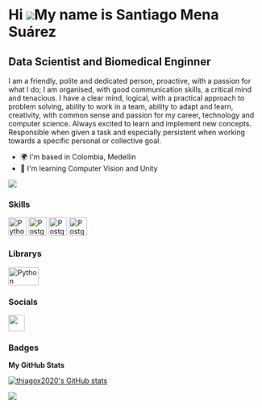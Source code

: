 Hi ![](https://user-images.githubusercontent.com/18350557/176309783-0785949b-9127-417c-8b55-ab5a4333674e.gif)My name is Santiago Mena Suárez
=====================================

Data Scientist and Biomedical Enginner
--------------------------------------

I am a friendly, polite and dedicated person, proactive, with a passion for what I do; I am organised, with good communication skills, a critical mind and tenacious. I have a clear mind, logical, with a practical approach to problem solving, ability to work in a team, ability to adapt and learn, creativity, with common sense and passion for my career, technology and computer science. Always excited to learn and implement new concepts. Responsible when given a task and especially persistent when working towards a specific personal or collective goal.


* 🌍  I'm based in Colombia, Medellin
* 🧠  I'm learning Computer Vision and Unity

<a href="[https://www.github.com/thiagox2020](https://github.com/Thiagoxsms)" target="_blank" rel="noreferrer"><img
src="https://img.shields.io/github/followers/thiagox2020?logo=github&style=for-the-badge&color=0891b2&labelColor=1c1917" /></a>
### Skills

<p align="left">
<a href="https://www.python.org/" target="_blank" rel="noreferrer"><img src="https://raw.githubusercontent.com/danielcranney/readme-generator/main/public/icons/skills/python-colored.svg" width="36" height="36" alt="Python" /></a>
<a href="https://www.postgresql.org/" target="_blank" rel="noreferrer"><img src="https://raw.githubusercontent.com/danielcranney/readme-generator/main/public/icons/skills/postgresql-colored.svg" width="36" height="36" alt="PostgreSQL" /></a>
<a href="https://www.postgresql.org/" target="_blank" rel="noreferrer"><img src="https://upload.wikimedia.org/wikipedia/commons/thumb/1/1b/R_logo.svg/310px-R_logo.svg.png" width="36" height="36" alt="PostgreSQL" /></a>
<a href="https://www.postgresql.org/" target="_blank" rel="noreferrer"><img src="https://upload.wikimedia.org/wikipedia/commons/thumb/2/21/Matlab_Logo.png/267px-Matlab_Logo.png" width="36" height="36" alt="PostgreSQL" /></a>
</p>


### Librarys
<p align="left">
<a href="https://www.python.org/" target="_blank" rel="noreferrer"><img src="https://upload.wikimedia.org/wikipedia/commons/thumb/0/05/Scikit_learn_logo_small.svg/260px-Scikit_learn_logo_small.svg.png" width="60" height="36" alt="Python" /></a>

### Socials

<p align="left"> <a href="[https://www.github.com/thiagox2020](https://github.com/Thiagoxsms)" target="_blank" rel="noreferrer"><img src="https://raw.githubusercontent.com/danielcranney/readme-generator/main/public/icons/socials/github-dark.svg" width="32" height="32" /></a></p>

### Badges

<b>My GitHub Stats</b>

<a href="[http://www.github.com/thiagox2020](https://github.com/Thiagoxsms)"><img src="https://github-readme-stats.vercel.app/api?username=thiagox2020&show_icons=true&hide=&count_private=true&title_color=0891b2&text_color=ffffff&icon_color=0891b2&bg_color=1c1917&hide_border=true&show_icons=true" alt="thiagox2020's GitHub stats" /></a>

<a href="[http://www.github.com/thiagox2020](https://github.com/Thiagoxsms)"><img src="https://github-readme-streak-stats.herokuapp.com/?user=thiagox2020&stroke=ffffff&background=1c1917&ring=0891b2&fire=0891b2&currStreakNum=ffffff&currStreakLabel=0891b2&sideNums=ffffff&sideLabels=ffffff&dates=ffffff&hide_border=true" /></a> 

